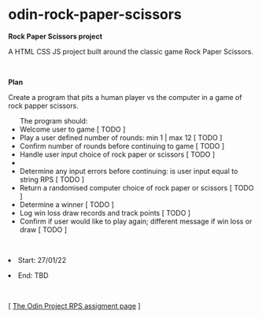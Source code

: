 # odin-rock-paper-scissors

<p><strong>Rock Paper Scissors project</strong></p>
A HTML CSS JS project built around the classic game Rock Paper Scissors.</p>
<br>

<p><strong>Plan</strong></p>
<p>Create a program that pits a human player vs the computer in a game of rock papper scissors.</p>
<ul>
  The program should:
  <li>Welcome user to game [ TODO ]</li>
  <li>Play a user defined number of rounds: min 1 | max 12 [ TODO ]</li>
  <li>Confirm number of rounds before continuing to game [ TODO ]</li>
  <li>Handle user input choice of rock paper or scissors [ TODO ]<li>
  <li>Determine any input errors before continuing: is user input equal to string RPS [ TODO ]</li>
  <li>Return a randomised computer choice of rock paper or scissors [ TODO ]</li>
  <li>Determine a winner [ TODO ]</li>
  <li>Log win loss draw records and track points [ TODO ]</li>
  <li>Confirm if user would like to play again; different message if win loss or draw [ TODO ]</li>
</ul>

<br>
<p><li>Start: 27/01/22</li></p>
<p><li>End: TBD</li></p>
<br>
<p>[ <a href="https://www.theodinproject.com/paths/foundations/courses/foundations/lessons/rock-paper-scissors#assignment">The Odin Project RPS assigment page</a> ]</p>

